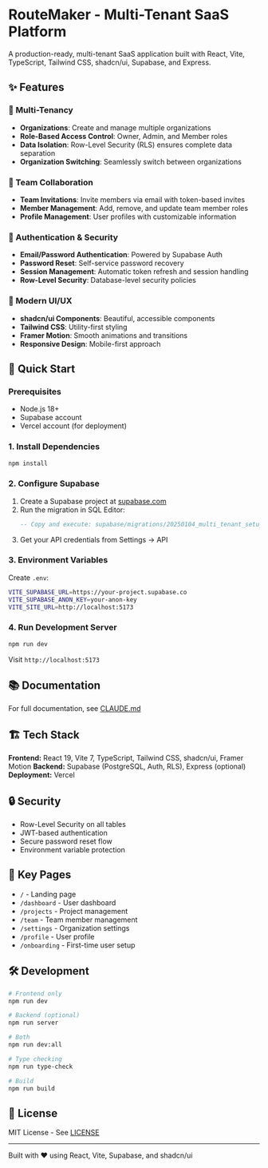 # RouteMaker - Multi-Tenant SaaS Platform

A production-ready, multi-tenant SaaS application built with React, Vite, TypeScript, Tailwind CSS, shadcn/ui, Supabase, and Express.

## ✨ Features

### 🏢 Multi-Tenancy
- **Organizations**: Create and manage multiple organizations
- **Role-Based Access Control**: Owner, Admin, and Member roles
- **Data Isolation**: Row-Level Security (RLS) ensures complete data separation
- **Organization Switching**: Seamlessly switch between organizations

### 👥 Team Collaboration
- **Team Invitations**: Invite members via email with token-based invites
- **Member Management**: Add, remove, and update team member roles
- **Profile Management**: User profiles with customizable information

### 🔐 Authentication & Security
- **Email/Password Authentication**: Powered by Supabase Auth
- **Password Reset**: Self-service password recovery
- **Session Management**: Automatic token refresh and session handling
- **Row-Level Security**: Database-level security policies

### 🎨 Modern UI/UX
- **shadcn/ui Components**: Beautiful, accessible components
- **Tailwind CSS**: Utility-first styling
- **Framer Motion**: Smooth animations and transitions
- **Responsive Design**: Mobile-first approach

## 🚀 Quick Start

### Prerequisites
- Node.js 18+
- Supabase account
- Vercel account (for deployment)

### 1. Install Dependencies
```bash
npm install
```

### 2. Configure Supabase
1. Create a Supabase project at [supabase.com](https://supabase.com)
2. Run the migration in SQL Editor:
   ```sql
   -- Copy and execute: supabase/migrations/20250104_multi_tenant_setup.sql
   ```
3. Get your API credentials from Settings → API

### 3. Environment Variables
Create `.env`:
```bash
VITE_SUPABASE_URL=https://your-project.supabase.co
VITE_SUPABASE_ANON_KEY=your-anon-key
VITE_SITE_URL=http://localhost:5173
```

### 4. Run Development Server
```bash
npm run dev
```

Visit `http://localhost:5173`

## 📚 Documentation

For full documentation, see [CLAUDE.md](./CLAUDE.md)

## 🏗️ Tech Stack

**Frontend:** React 19, Vite 7, TypeScript, Tailwind CSS, shadcn/ui, Framer Motion
**Backend:** Supabase (PostgreSQL, Auth, RLS), Express (optional)
**Deployment:** Vercel

## 🔒 Security

- Row-Level Security on all tables
- JWT-based authentication
- Secure password reset flow
- Environment variable protection

## 📖 Key Pages

- `/` - Landing page
- `/dashboard` - User dashboard
- `/projects` - Project management
- `/team` - Team member management
- `/settings` - Organization settings
- `/profile` - User profile
- `/onboarding` - First-time user setup

## 🛠️ Development

```bash
# Frontend only
npm run dev

# Backend (optional)
npm run server

# Both
npm run dev:all

# Type checking
npm run type-check

# Build
npm run build
```

## 📝 License

MIT License - See [LICENSE](./LICENSE)

---

Built with ❤️ using React, Vite, Supabase, and shadcn/ui
